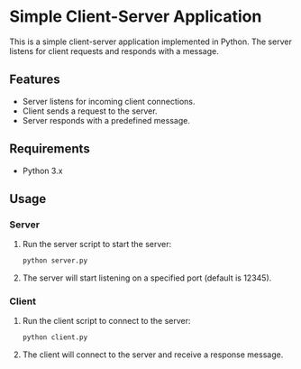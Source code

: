 # Simple Client-Server Application

This is a simple client-server application implemented in Python. The server listens for client requests and responds with a message.

## Features

- Server listens for incoming client connections.
- Client sends a request to the server.
- Server responds with a predefined message.

## Requirements

- Python 3.x

## Usage

### Server

1. Run the server script to start the server:
    ```sh
    python server.py
    ```

2. The server will start listening on a specified port (default is 12345).

### Client

1. Run the client script to connect to the server:
    ```sh
    python client.py
    ```

2. The client will connect to the server and receive a response message.
